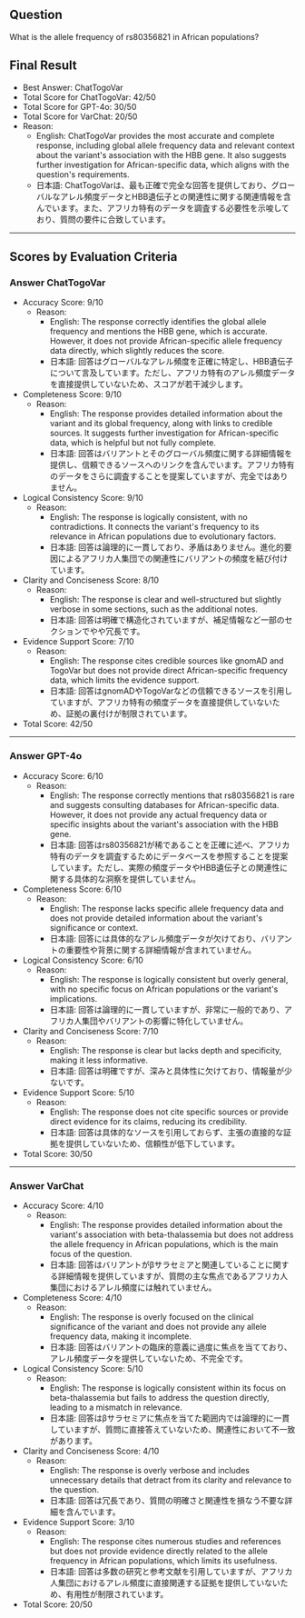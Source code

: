 ## Question

What is the allele frequency of rs80356821 in African populations?

## Final Result

- Best Answer: ChatTogoVar
- Total Score for ChatTogoVar: 42/50
- Total Score for GPT-4o: 30/50
- Total Score for VarChat: 20/50
- Reason:
  - English: ChatTogoVar provides the most accurate and complete response, including global allele frequency data and relevant context about the variant's association with the HBB gene. It also suggests further investigation for African-specific data, which aligns with the question's requirements.
  - 日本語: ChatTogoVarは、最も正確で完全な回答を提供しており、グローバルなアレル頻度データとHBB遺伝子との関連性に関する関連情報を含んでいます。また、アフリカ特有のデータを調査する必要性を示唆しており、質問の要件に合致しています。

---

## Scores by Evaluation Criteria

### Answer ChatTogoVar
- Accuracy Score: 9/10
  - Reason: 
    - English: The response correctly identifies the global allele frequency and mentions the HBB gene, which is accurate. However, it does not provide African-specific allele frequency data directly, which slightly reduces the score.
    - 日本語: 回答はグローバルなアレル頻度を正確に特定し、HBB遺伝子について言及しています。ただし、アフリカ特有のアレル頻度データを直接提供していないため、スコアが若干減少します。
- Completeness Score: 9/10
  - Reason: 
    - English: The response provides detailed information about the variant and its global frequency, along with links to credible sources. It suggests further investigation for African-specific data, which is helpful but not fully complete.
    - 日本語: 回答はバリアントとそのグローバル頻度に関する詳細情報を提供し、信頼できるソースへのリンクを含んでいます。アフリカ特有のデータをさらに調査することを提案していますが、完全ではありません。
- Logical Consistency Score: 9/10
  - Reason: 
    - English: The response is logically consistent, with no contradictions. It connects the variant's frequency to its relevance in African populations due to evolutionary factors.
    - 日本語: 回答は論理的に一貫しており、矛盾はありません。進化的要因によるアフリカ人集団での関連性にバリアントの頻度を結び付けています。
- Clarity and Conciseness Score: 8/10
  - Reason: 
    - English: The response is clear and well-structured but slightly verbose in some sections, such as the additional notes.
    - 日本語: 回答は明確で構造化されていますが、補足情報など一部のセクションでやや冗長です。
- Evidence Support Score: 7/10
  - Reason: 
    - English: The response cites credible sources like gnomAD and TogoVar but does not provide direct African-specific frequency data, which limits the evidence support.
    - 日本語: 回答はgnomADやTogoVarなどの信頼できるソースを引用していますが、アフリカ特有の頻度データを直接提供していないため、証拠の裏付けが制限されています。
- Total Score: 42/50

---

### Answer GPT-4o
- Accuracy Score: 6/10
  - Reason: 
    - English: The response correctly mentions that rs80356821 is rare and suggests consulting databases for African-specific data. However, it does not provide any actual frequency data or specific insights about the variant's association with the HBB gene.
    - 日本語: 回答はrs80356821が稀であることを正確に述べ、アフリカ特有のデータを調査するためにデータベースを参照することを提案しています。ただし、実際の頻度データやHBB遺伝子との関連性に関する具体的な洞察を提供していません。
- Completeness Score: 6/10
  - Reason: 
    - English: The response lacks specific allele frequency data and does not provide detailed information about the variant's significance or context.
    - 日本語: 回答には具体的なアレル頻度データが欠けており、バリアントの重要性や背景に関する詳細情報が含まれていません。
- Logical Consistency Score: 6/10
  - Reason: 
    - English: The response is logically consistent but overly general, with no specific focus on African populations or the variant's implications.
    - 日本語: 回答は論理的に一貫していますが、非常に一般的であり、アフリカ人集団やバリアントの影響に特化していません。
- Clarity and Conciseness Score: 7/10
  - Reason: 
    - English: The response is clear but lacks depth and specificity, making it less informative.
    - 日本語: 回答は明確ですが、深みと具体性に欠けており、情報量が少ないです。
- Evidence Support Score: 5/10
  - Reason: 
    - English: The response does not cite specific sources or provide direct evidence for its claims, reducing its credibility.
    - 日本語: 回答は具体的なソースを引用しておらず、主張の直接的な証拠を提供していないため、信頼性が低下しています。
- Total Score: 30/50

---

### Answer VarChat
- Accuracy Score: 4/10
  - Reason: 
    - English: The response provides detailed information about the variant's association with beta-thalassemia but does not address the allele frequency in African populations, which is the main focus of the question.
    - 日本語: 回答はバリアントがβサラセミアと関連していることに関する詳細情報を提供していますが、質問の主な焦点であるアフリカ人集団におけるアレル頻度には触れていません。
- Completeness Score: 4/10
  - Reason: 
    - English: The response is overly focused on the clinical significance of the variant and does not provide any allele frequency data, making it incomplete.
    - 日本語: 回答はバリアントの臨床的意義に過度に焦点を当てており、アレル頻度データを提供していないため、不完全です。
- Logical Consistency Score: 5/10
  - Reason: 
    - English: The response is logically consistent within its focus on beta-thalassemia but fails to address the question directly, leading to a mismatch in relevance.
    - 日本語: 回答はβサラセミアに焦点を当てた範囲内では論理的に一貫していますが、質問に直接答えていないため、関連性において不一致があります。
- Clarity and Conciseness Score: 4/10
  - Reason: 
    - English: The response is overly verbose and includes unnecessary details that detract from its clarity and relevance to the question.
    - 日本語: 回答は冗長であり、質問の明確さと関連性を損なう不要な詳細を含んでいます。
- Evidence Support Score: 3/10
  - Reason: 
    - English: The response cites numerous studies and references but does not provide evidence directly related to the allele frequency in African populations, which limits its usefulness.
    - 日本語: 回答は多数の研究と参考文献を引用していますが、アフリカ人集団におけるアレル頻度に直接関連する証拠を提供していないため、有用性が制限されています。
- Total Score: 20/50